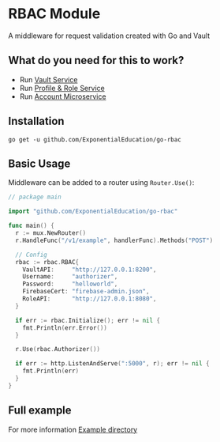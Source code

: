 # RBAC Module

A middleware for request validation created with Go and Vault

## What do you need for this to work?

* Run [Vault Service](https://github.com/ExponentialEducation/vault)
* Run [Profile & Role Service](https://github.com/ExponentialEducation/roles-profiles-microservice)
* Run [Account Microservice](https://github.com/ExponentialEducation/account-microservice)

## Installation

`go get -u github.com/ExponentialEducation/go-rbac`

## Basic Usage

Middleware can be added to a router using `Router.Use()`:

```go
// package main

import "github.com/ExponentialEducation/go-rbac"

func main() {
  r := mux.NewRouter()
  r.HandleFunc("/v1/example", handlerFunc).Methods("POST")

  // Config
  rbac := rbac.RBAC{
    VaultAPI:     "http://127.0.0.1:8200",
    Username:     "authorizer",
    Password:     "helloworld",
    FirebaseCert: "firebase-admin.json",
    RoleAPI:      "http://127.0.0.1:8080",
  }

  if err := rbac.Initialize(); err != nil {
    fmt.Println(err.Error())
  }

  r.Use(rbac.Authorizer())

  if err := http.ListenAndServe(":5000", r); err != nil {
    fmt.Println(err)
  }
}
```

## Full example

For more information [Example directory](https://github.com/ExponentialEducation/go-rbac/tree/develop/example)
